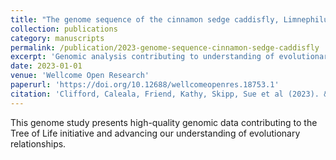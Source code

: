 ```yaml
---
title: "The genome sequence of the cinnamon sedge caddisfly, Limnephilus marmoratus (Curtis, 1834) [version 1; peer review: awaiting peer review]"
collection: publications
category: manuscripts
permalink: /publication/2023-genome-sequence-cinnamon-sedge-caddisfly
excerpt: 'Genomic analysis contributing to understanding of evolutionary relationships.'
date: 2023-01-01
venue: 'Wellcome Open Research'
paperurl: 'https://doi.org/10.12688/wellcomeopenres.18753.1'
citation: 'Clifford, Caleala, Friend, Kathy, Skipp, Sue et al (2023). &quot;The genome sequence of the cinnamon sedge caddisfly, Limnephilus marmoratus (Curtis, 1834) [version 1; peer review: awaiting peer review].&quot; <i>Wellcome Open Research</i> 8: 64.'
---
```


This genome study presents high-quality genomic data contributing to the Tree of Life initiative and advancing our understanding of evolutionary relationships.

